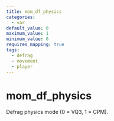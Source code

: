 ```yaml
---
title: mom_df_physics
categories:
  - var
default_value: 0
maximum_value: 1
minimum_value: 0
requires_mapping: true
tags:
  - defrag
  - movement
  - player
---
```


# mom_df_physics

Defrag physics mode (0 = VQ3, 1 = CPM).
